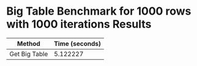 # Big Table Benchmark for 1000 rows with 1000 iterations Results

| Method        | Time (seconds) |
| ------------- | -------------- |
| Get Big Table | 5.122227       |

